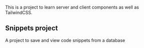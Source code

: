 This is a project to learn server and client components as well as TailwindCSS.

## Snippets project

A project to save and view code snippets from a database
